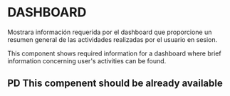 # DASHBOARD

Mostrara información requerida por el dashboard que proporcione un resumen general de las actividades realizadas por el usuario en sesion. 

This component shows required information for a dashboard where brief information concerning user's activities can be found. 

## PD This compenent should be already available